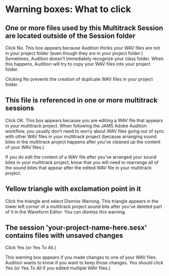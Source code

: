 # Warning boxes: What to click

## One or more files used by this Multitrack Session are located outside of the Session folder

Click No. This box appears because Audition thinks your WAV files are not in your project folder (even though they are in your project folder.) Sometimes, Audition doesn’t immediately recognize your class folder. When this happens, Audition will try to copy your WAV files into your project folder.

Clicking No prevents the creation of duplicate WAV files in your project folder.


## This file is referenced in one or more multitrack sessions

Click OK. This box appears because you are editing a WAV file that appears in your multitrack project. When following the JAMS Adobe Audition workflow, you usually don’t need to worry about WAV files going out of sync with other WAV files in your multitrack project (because arranging sound bites in the multitrack project happens after you’ve cleaned up the content of your WAV files.)

If you do edit the content of a WAV file after you’ve arranged your sound bites in your multitrack project, know that you will need to rearrange all of the sound bites that appear after the edited WAV file in your multitrack project.

## Yellow triangle with exclamation point in it

Click the triangle and select Dismiss Warning. This triangle appears in the lower left corner of a multitrack project sound bite after you’ve deleted part of it in the Waveform Editor. You can dismiss this warning.


## The session 'your-project-name-here.sesx' contains files with unsaved changes

Click Yes (or Yes To All.)

This warning box appears if you made changes to one of your WAV files. Audition wants to know if you want to keep those changes. You should click Yes (or Yes To All if you edited multiple WAV files.)



